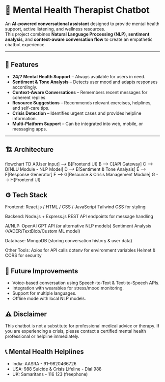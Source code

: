 # 🧠 Mental Health Therapist Chatbot

An **AI-powered conversational assistant** designed to provide mental health support, active listening, and wellness resources.  
This project combines **Natural Language Processing (NLP)**, **sentiment analysis**, and **context-aware conversation flow** to create an empathetic chatbot experience.

---

## 📌 Features

- **24/7 Mental Health Support** – Always available for users in need.
- **Sentiment & Tone Analysis** – Detects user mood and adapts responses accordingly.
- **Context-Aware Conversations** – Remembers recent messages for coherent replies.
- **Resource Suggestions** – Recommends relevant exercises, helplines, and self-care tips.
- **Crisis Detection** – Identifies urgent cases and provides helpline information.
- **Multi-Platform Support** – Can be integrated into web, mobile, or messaging apps.

---

## 🏗️ Architecture


flowchart TD
    A[User Input] --> B[Frontend UI]
    B --> C[API Gateway]
    C --> D[NLU Module - NLP Model]
    D --> E[Sentiment & Tone Analysis]
    E --> F[Response Generator]
    F --> G[Resource & Crisis Management Module]
    G --> H[Frontend UI]


## ⚙️ Tech Stack

Frontend:
React.js / HTML / CSS / JavaScript
Tailwind CSS for styling

Backend:
Node.js + Express.js
REST API endpoints for message handling

AI/NLP:
OpenAI GPT API (or alternative NLP models)
Sentiment Analysis (VADER/TextBlob/Custom ML model)

Database:
MongoDB (storing conversation history & user data)

Other Tools:
Axios for API calls
dotenv for environment variables
Helmet & CORS for security

## 📌 Future Improvements
 - Voice-based conversation using Speech-to-Text & Text-to-Speech APIs.
 - Integration with wearables for stress/mood monitoring.
 - Support for multiple languages.
 - Offline mode with local NLP models.
 
## ⚠️ Disclaimer
This chatbot is not a substitute for professional medical advice or therapy.
If you are experiencing a crisis, please contact a certified mental health professional or helpline immediately.

## 📞 Mental Health Helplines 
 - India: AASRA - 91-9820466726
 - USA: 988 Suicide & Crisis Lifeline - Dial 988
 - UK: Samaritans - 116 123 (freephone)

